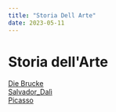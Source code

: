 ```yaml
---
title: "Storia Dell Arte"
date: 2023-05-11
---
```

# Storia dell'Arte
[Die Brucke](/notes/Die_Brucke)  
[Salvador_Dalì](/notes/Salvador_Dalì)  
[Picasso](/notes/Picasso)  
